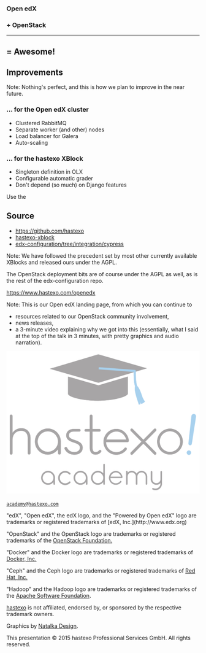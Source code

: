 ### Open edX
### + OpenStack <!-- .element class="fragment" -->
--------
## = Awesome! <!-- .element class="fragment" -->


## Improvements

Note: Nothing's perfect, and this is how we plan to improve in the near future.


### ... for the Open edX cluster
- Clustered RabbitMQ <!-- .element class="fragment" -->
- Separate worker (and other) nodes <!-- .element class="fragment" -->
- Load balancer for Galera <!-- .element class="fragment" -->
- Auto-scaling <!-- .element class="fragment" -->


### ... for the hastexo XBlock
- Singleton definition in OLX <!-- .element class="fragment" -->
- Configurable automatic grader <!-- .element class="fragment" -->
- Don't depend (so much) on Django features <!-- .element class="fragment" -->


Use the
## Source

- https://github.com/hastexo
- [hastexo-xblock](https://github.com/hastexo/hastexo-xblock)
- [edx-configuration/tree/integration/cypress](https://github.com/hastexo/edx-configuration/tree/integration/cypress)

Note: We have followed the precedent set by most other currently
available XBlocks and released ours under the AGPL.

The OpenStack deployment bits are of course under the AGPL as well, as
is the rest of the edx-configuration repo.


<!-- .slide: data-background-image="images/hastexo-logo.svg" data-background-size="contain" -->
https://www.hastexo.com/openedx

Note: This is our Open edX landing page, from which you can continue to
- resources related to our OpenStack community involvement,
- news releases,
- a 3-minute video explaining why we got into this (essentially, what
  I said at the top of the talk in 3 minutes, with pretty graphics and
  audio narration).


![hastexo Academy logo](images/academy-logo.svg)


[`academy@hastexo.com`](mailto:academy@hastexo.com)


<div class="legal">
"edX", "Open edX", the edX logo, and the "Powered by Open edX" logo
are trademarks or registered trademarks of [edX,
Inc.](http://www.edx.org)

"OpenStack" and the OpenStack logo are trademarks or registered
trademarks of the [OpenStack Foundation.](http://www.openstack.org)

"Docker" and the Docker logo are trademarks or registered trademarks
of [Docker, Inc.](http://docker.io)

"Ceph" and the Ceph logo are trademarks or registered trademarks of
[Red Hat, Inc.](http://www.redhat.com)

"Hadoop" and the Hadoop logo are trademarks or registered trademarks
of the [Apache Software Foundation](http://www.apache.org).

[hastexo](https://www.hastexo.com) is not affiliated, endorsed by, or
sponsored by the respective trademark owners.

Graphics by [Natalka Design](http://www.natalkadesign.com/).

This presentation &copy; 2015 hastexo Professional Services GmbH. All
rights reserved.
</div>
